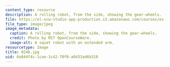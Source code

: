 ```yaml
---
content_type: resource
description: A rolling robot, from the side, showing the gear-wheels.
file: https://ol-ocw-studio-app-production.s3.amazonaws.com/courses/es-293-lego-robotics-spring-2007/0a844f4c1cae1c4270f0a0433ad6b310_0246.jpg
file_type: image/jpeg
image_metadata:
  caption: A rolling robot, from the side, showing the gear-wheels.
  credit: Photo by MIT OpenCourseWare.
  image-alt: A squat robot with an extended arm.
resourcetype: Image
title: 0246.jpg
uid: 0a844f4c-1cae-1c42-70f0-a0433ad6b310
---
```

